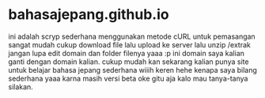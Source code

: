 # bahasajepang.github.io
ini adalah scryp sederhana menggunakan metode cURL 
untuk pemasangan sangat mudah cukup download file lalu upload ke server 
lalu unzip /extrak 
jangan lupa edit domain dan folder filenya yaaa :p 
ini domain saya kalian ganti dengan domain kalian.
cukup  mudah kan 
sekarang kalian punya site untuk belajar bahasa jepang sederhana wiiih keren hehe kenapa saya bilang sederhana yaaa karna masih versi beta 
oke gitu aja kalo mau tanya-tanya silakan. 
